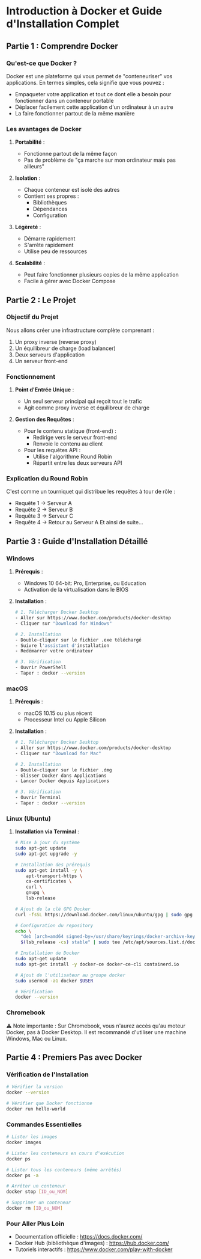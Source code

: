 # Introduction à Docker et Guide d'Installation Complet

## Partie 1 : Comprendre Docker

### Qu'est-ce que Docker ?
Docker est une plateforme qui vous permet de "conteneuriser" vos applications. En termes simples, cela signifie que vous pouvez :
- Empaqueter votre application et tout ce dont elle a besoin pour fonctionner dans un conteneur portable
- Déplacer facilement cette application d'un ordinateur à un autre
- La faire fonctionner partout de la même manière

### Les avantages de Docker
1. **Portabilité** :
   - Fonctionne partout de la même façon
   - Pas de problème de "ça marche sur mon ordinateur mais pas ailleurs"

2. **Isolation** :
   - Chaque conteneur est isolé des autres
   - Contient ses propres :
     * Bibliothèques
     * Dépendances
     * Configuration

3. **Légèreté** :
   - Démarre rapidement
   - S'arrête rapidement
   - Utilise peu de ressources

4. **Scalabilité** :
   - Peut faire fonctionner plusieurs copies de la même application
   - Facile à gérer avec Docker Compose

## Partie 2 : Le Projet

### Objectif du Projet
Nous allons créer une infrastructure complète comprenant :
1. Un proxy inverse (reverse proxy)
2. Un équilibreur de charge (load balancer)
3. Deux serveurs d'application
4. Un serveur front-end

### Fonctionnement
1. **Point d'Entrée Unique** :
   - Un seul serveur principal qui reçoit tout le trafic
   - Agit comme proxy inverse et équilibreur de charge

2. **Gestion des Requêtes** :
   - Pour le contenu statique (front-end) :
     * Redirige vers le serveur front-end
     * Renvoie le contenu au client
   - Pour les requêtes API :
     * Utilise l'algorithme Round Robin
     * Répartit entre les deux serveurs API

### Explication du Round Robin
C'est comme un tourniquet qui distribue les requêtes à tour de rôle :
- Requête 1 → Serveur A
- Requête 2 → Serveur B
- Requête 3 → Serveur C
- Requête 4 → Retour au Serveur A
Et ainsi de suite...

## Partie 3 : Guide d'Installation Détaillé

### Windows
1. **Prérequis** :
   - Windows 10 64-bit: Pro, Enterprise, ou Education
   - Activation de la virtualisation dans le BIOS

2. **Installation** :
   ```bash
   # 1. Télécharger Docker Desktop
   - Aller sur https://www.docker.com/products/docker-desktop
   - Cliquer sur "Download for Windows"

   # 2. Installation
   - Double-cliquer sur le fichier .exe téléchargé
   - Suivre l'assistant d'installation
   - Redémarrer votre ordinateur

   # 3. Vérification
   - Ouvrir PowerShell
   - Taper : docker --version
   ```

### macOS
1. **Prérequis** :
   - macOS 10.15 ou plus récent
   - Processeur Intel ou Apple Silicon

2. **Installation** :
   ```bash
   # 1. Télécharger Docker Desktop
   - Aller sur https://www.docker.com/products/docker-desktop
   - Cliquer sur "Download for Mac"

   # 2. Installation
   - Double-cliquer sur le fichier .dmg
   - Glisser Docker dans Applications
   - Lancer Docker depuis Applications

   # 3. Vérification
   - Ouvrir Terminal
   - Taper : docker --version
   ```

### Linux (Ubuntu)
1. **Installation via Terminal** :
   ```bash
   # Mise à jour du système
   sudo apt-get update
   sudo apt-get upgrade -y

   # Installation des prérequis
   sudo apt-get install -y \
       apt-transport-https \
       ca-certificates \
       curl \
       gnupg \
       lsb-release

   # Ajout de la clé GPG Docker
   curl -fsSL https://download.docker.com/linux/ubuntu/gpg | sudo gpg --dearmor -o /usr/share/keyrings/docker-archive-keyring.gpg

   # Configuration du repository
   echo \
     "deb [arch=amd64 signed-by=/usr/share/keyrings/docker-archive-keyring.gpg] https://download.docker.com/linux/ubuntu \
     $(lsb_release -cs) stable" | sudo tee /etc/apt/sources.list.d/docker.list > /dev/null

   # Installation de Docker
   sudo apt-get update
   sudo apt-get install -y docker-ce docker-ce-cli containerd.io

   # Ajout de l'utilisateur au groupe docker
   sudo usermod -aG docker $USER

   # Vérification
   docker --version
   ```

### Chromebook
⚠️ Note importante : Sur Chromebook, vous n'aurez accès qu'au moteur Docker, pas à Docker Desktop. Il est recommandé d'utiliser une machine Windows, Mac ou Linux.

## Partie 4 : Premiers Pas avec Docker

### Vérification de l'Installation
```bash
# Vérifier la version
docker --version

# Vérifier que Docker fonctionne
docker run hello-world
```

### Commandes Essentielles
```bash
# Lister les images
docker images

# Lister les conteneurs en cours d'exécution
docker ps

# Lister tous les conteneurs (même arrêtés)
docker ps -a

# Arrêter un conteneur
docker stop [ID_ou_NOM]

# Supprimer un conteneur
docker rm [ID_ou_NOM]
```

### Pour Aller Plus Loin
- Documentation officielle : https://docs.docker.com/
- Docker Hub (bibliothèque d'images) : https://hub.docker.com/
- Tutoriels interactifs : https://www.docker.com/play-with-docker

